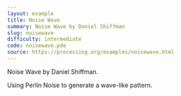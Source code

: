```yaml
---
layout: example
title: Noise Wave
summary: Noise Wave by Daniel Shiffman
slug: noisewave
difficulty: intermediate
code: noisewave.pde
source: https://processing.org/examples/noisewave.html
---
```


Noise Wave by Daniel Shiffman. 

 Using Perlin Noise to generate a wave-like pattern.
